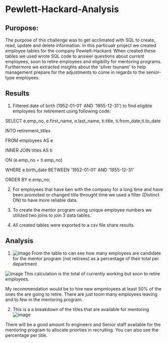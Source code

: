 # Pewlett-Hackard-Analysis

## Puropose:
  The purpose of this challenge was to get acclimated with SQL to create, read, update and delete information. In this particualr project we 
  created employee tables for the company Pewlett-Hackard. When created these tables we used wrote SQL code to answer questions about current employees,
  soon to retire employees and eligibilty for mentoring programs. Furthermore we extracted insights about the 'silver tsunami' to help management prepare 
  for the adjustments to come in regards to the senior-type employees.

## Results
1. Filtered date of birth  (1952-01-01' AND '1955-12-31') to find eligible employees for retirement using following code:

SELECT e.emp_no, e.first_name, e.last_name, ti.title, ti.from_date,ti.to_date 


INTO retirement_titles

FROM employees AS e

INNER JOIN titles AS ti

ON (e.emp_no = ti.emp_no)

WHERE e.birth_date BETWEEN '1952-01-01' AND '1955-12-31'

ORDER BY e.emp_no;


2. For employees that have ben with the company for a long time and have been promoted or changed title throught time we used a filter (Distinct ON) to 
  have more reliable data.
 
3. To create the mentor program using unique employee numbers we utilized two joins to join 3 data tables.

4. All created tables were exported to a csv file share results

## Analysis

1. ![image](https://user-images.githubusercontent.com/98116799/161455176-ae1e93c1-348d-44a1-81b4-661d28b125c5.png)
From the table to can see how many employees are candidate for the mentor 
program (not retirees) as a percentage of their total per department



![image](https://user-images.githubusercontent.com/98116799/161455458-3429ad15-e4ec-4bec-896c-173dd27e9c9a.png)
This calculation is the total of currently working but soon to retire employees.

My recommendation would be to hire new empmloyees at least 50% of the  ones
the are going to retire. There are just toom many employees leaving and to few in
the mentoring program.



2. This is a a breakdown of the titles that are available for mentoring
![image](https://user-images.githubusercontent.com/98116799/161455854-194fe0b0-549e-4a0a-ba26-f0a26d40dab5.png)

There will be a good amount fo engineers and Senior staff available for the mentoring program to allocate priorties
in recruiting. You can also see the percentage per title.



